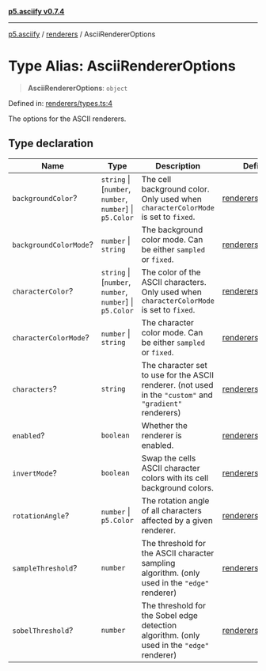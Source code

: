 [**p5.asciify v0.7.4**](../../../README.md)

***

[p5.asciify](../../../README.md) / [renderers](../README.md) / AsciiRendererOptions

# Type Alias: AsciiRendererOptions

> **AsciiRendererOptions**: `object`

Defined in: [renderers/types.ts:4](https://github.com/humanbydefinition/p5.asciify/blob/6fefeaafef48319cd9c62f693034711261e84b1d/src/lib/renderers/types.ts#L4)

The options for the ASCII renderers.

## Type declaration

| Name | Type | Description | Defined in |
| ------ | ------ | ------ | ------ |
| <a id="backgroundcolor"></a> `backgroundColor`? | `string` \| \[`number`, `number`, `number`\] \| `p5.Color` | The cell background color. Only used when `characterColorMode` is set to `fixed`. | [renderers/types.ts:18](https://github.com/humanbydefinition/p5.asciify/blob/6fefeaafef48319cd9c62f693034711261e84b1d/src/lib/renderers/types.ts#L18) |
| <a id="backgroundcolormode"></a> `backgroundColorMode`? | `number` \| `string` | The background color mode. Can be either `sampled` or `fixed`. | [renderers/types.ts:21](https://github.com/humanbydefinition/p5.asciify/blob/6fefeaafef48319cd9c62f693034711261e84b1d/src/lib/renderers/types.ts#L21) |
| <a id="charactercolor"></a> `characterColor`? | `string` \| \[`number`, `number`, `number`\] \| `p5.Color` | The color of the ASCII characters. Only used when `characterColorMode` is set to `fixed`. | [renderers/types.ts:12](https://github.com/humanbydefinition/p5.asciify/blob/6fefeaafef48319cd9c62f693034711261e84b1d/src/lib/renderers/types.ts#L12) |
| <a id="charactercolormode"></a> `characterColorMode`? | `number` \| `string` | The character color mode. Can be either `sampled` or `fixed`. | [renderers/types.ts:15](https://github.com/humanbydefinition/p5.asciify/blob/6fefeaafef48319cd9c62f693034711261e84b1d/src/lib/renderers/types.ts#L15) |
| <a id="characters"></a> `characters`? | `string` | The character set to use for the ASCII renderer. (not used in the `"custom"` and `"gradient"` renderers) | [renderers/types.ts:9](https://github.com/humanbydefinition/p5.asciify/blob/6fefeaafef48319cd9c62f693034711261e84b1d/src/lib/renderers/types.ts#L9) |
| <a id="enabled"></a> `enabled`? | `boolean` | Whether the renderer is enabled. | [renderers/types.ts:6](https://github.com/humanbydefinition/p5.asciify/blob/6fefeaafef48319cd9c62f693034711261e84b1d/src/lib/renderers/types.ts#L6) |
| <a id="invertmode"></a> `invertMode`? | `boolean` | Swap the cells ASCII character colors with its cell background colors. | [renderers/types.ts:24](https://github.com/humanbydefinition/p5.asciify/blob/6fefeaafef48319cd9c62f693034711261e84b1d/src/lib/renderers/types.ts#L24) |
| <a id="rotationangle"></a> `rotationAngle`? | `number` \| `p5.Color` | The rotation angle of all characters affected by a given renderer. | [renderers/types.ts:27](https://github.com/humanbydefinition/p5.asciify/blob/6fefeaafef48319cd9c62f693034711261e84b1d/src/lib/renderers/types.ts#L27) |
| <a id="samplethreshold"></a> `sampleThreshold`? | `number` | The threshold for the ASCII character sampling algorithm. (only used in the `"edge"` renderer) | [renderers/types.ts:33](https://github.com/humanbydefinition/p5.asciify/blob/6fefeaafef48319cd9c62f693034711261e84b1d/src/lib/renderers/types.ts#L33) |
| <a id="sobelthreshold"></a> `sobelThreshold`? | `number` | The threshold for the Sobel edge detection algorithm. (only used in the `"edge"` renderer) | [renderers/types.ts:30](https://github.com/humanbydefinition/p5.asciify/blob/6fefeaafef48319cd9c62f693034711261e84b1d/src/lib/renderers/types.ts#L30) |
